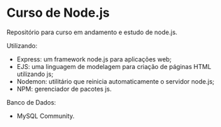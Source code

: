 # Curso de Node.js

Repositório para curso em andamento e estudo de node.js.

Utilizando:
- Express: um framework node.js para aplicações web;
- EJS: uma linguagem de modelagem para criação de páginas HTML utilizando js;
- Nodemon: utilitário que reinicia automaticamente o servidor node.js;
- NPM: gerenciador de pacotes js.

Banco de Dados:
- MySQL Community.